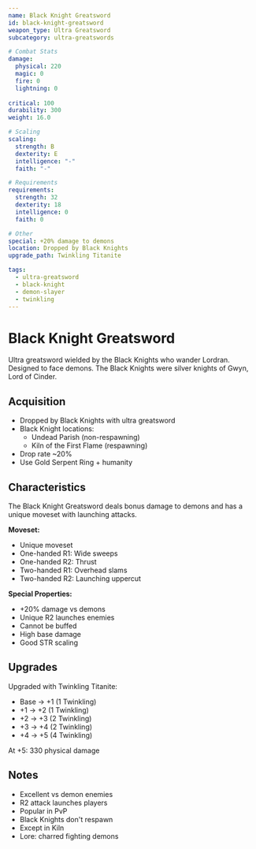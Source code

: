```yaml
---
name: Black Knight Greatsword
id: black-knight-greatsword
weapon_type: Ultra Greatsword
subcategory: ultra-greatswords

# Combat Stats
damage:
  physical: 220
  magic: 0
  fire: 0
  lightning: 0
  
critical: 100
durability: 300
weight: 16.0

# Scaling
scaling:
  strength: B
  dexterity: E
  intelligence: "-"
  faith: "-"

# Requirements
requirements:
  strength: 32
  dexterity: 18
  intelligence: 0
  faith: 0

# Other
special: +20% damage to demons
location: Dropped by Black Knights
upgrade_path: Twinkling Titanite

tags:
  - ultra-greatsword
  - black-knight
  - demon-slayer
  - twinkling
---
```


# Black Knight Greatsword

Ultra greatsword wielded by the Black Knights who wander Lordran. Designed to face demons. The Black Knights were silver knights of Gwyn, Lord of Cinder.

## Acquisition
- Dropped by Black Knights with ultra greatsword
- Black Knight locations:
  - Undead Parish (non-respawning)
  - Kiln of the First Flame (respawning)
- Drop rate ~20%
- Use Gold Serpent Ring + humanity

## Characteristics
The Black Knight Greatsword deals bonus damage to demons and has a unique moveset with launching attacks.

**Moveset:**
- Unique moveset
- One-handed R1: Wide sweeps
- One-handed R2: Thrust
- Two-handed R1: Overhead slams
- Two-handed R2: Launching uppercut

**Special Properties:**
- +20% damage vs demons
- Unique R2 launches enemies
- Cannot be buffed
- High base damage
- Good STR scaling

## Upgrades
Upgraded with Twinkling Titanite:
- Base → +1 (1 Twinkling)
- +1 → +2 (1 Twinkling)
- +2 → +3 (2 Twinkling)
- +3 → +4 (2 Twinkling)
- +4 → +5 (4 Twinkling)

At +5: 330 physical damage

## Notes
- Excellent vs demon enemies
- R2 attack launches players
- Popular in PvP
- Black Knights don't respawn
- Except in Kiln
- Lore: charred fighting demons